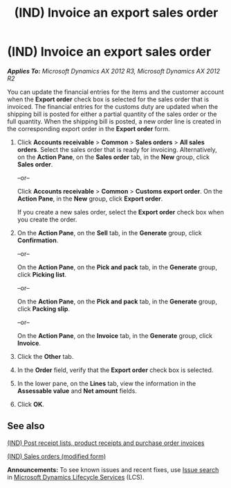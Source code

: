 ﻿---
title: (IND) Invoice an export sales order
TOCTitle: (IND) Invoice an export sales order
ms:assetid: e5ff7862-3c4a-4c09-8f4b-caf7687cf7a3
ms:mtpsurl: https://technet.microsoft.com/en-us/library/JJ710889(v=AX.60)
ms:contentKeyID: 49386302
ms.date: 04/18/2014
mtps_version: v=AX.60
---

# (IND) Invoice an export sales order 


_**Applies To:** Microsoft Dynamics AX 2012 R3, Microsoft Dynamics AX 2012 R2_

You can update the financial entries for the items and the customer account when the **Export order** check box is selected for the sales order that is invoiced. The financial entries for the customs duty are updated when the shipping bill is posted for either a partial quantity of the sales order or the full quantity. When the shipping bill is posted, a new order line is created in the corresponding export order in the **Export order** form.

1.  Click **Accounts receivable** \> **Common** \> **Sales orders** \> **All sales orders**. Select the sales order that is ready for invoicing. Alternatively, on the **Action Pane**, on the **Sales order** tab, in the **New** group, click **Sales order**.
    
    –or–
    
    Click **Accounts receivable** \> **Common** \> **Customs export order**. On the **Action Pane**, in the **New** group, click **Export order**.
    
    If you create a new sales order, select the **Export order** check box when you create the order.

2.  On the **Action Pane**, on the **Sell** tab, in the **Generate** group, click **Confirmation**.
    
    –or–
    
    On the **Action Pane**, on the **Pick and pack** tab, in the **Generate** group, click **Picking list**.
    
    –or–
    
    On the **Action Pane**, on the **Pick and pack** tab, in the **Generate** group, click **Packing slip**.
    
    –or–
    
    On the **Action Pane**, on the **Invoice** tab, in the **Generate** group, click **Invoice**.

3.  Click the **Other** tab.

4.  In the **Order** field, verify that the **Export order** check box is selected.

5.  In the lower pane, on the **Lines** tab, view the information in the **Assessable value** and **Net amount** fields.

6.  Click **OK**.

## See also

[(IND) Post receipt lists, product receipts and purchase order invoices](ind-post-receipt-lists-product-receipts-and-purchase-order-invoices.md)

[(IND) Sales orders (modified form)](https://technet.microsoft.com/en-us/library/jj677998\(v=ax.60\))

  
**Announcements:** To see known issues and recent fixes, use [Issue search](http://go.microsoft.com/fwlink/?linkid=389258) in [Microsoft Dynamics Lifecycle Services](http://go.microsoft.com/fwlink/?linkid=306505) (LCS).

